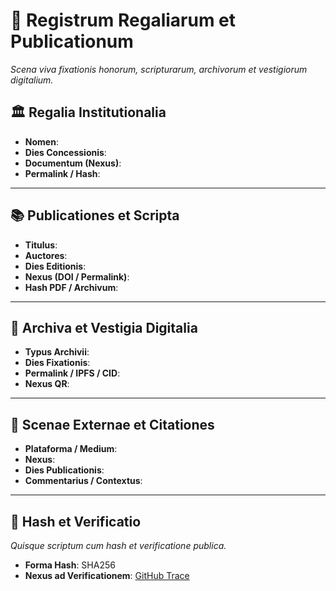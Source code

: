 # 📘 Registrum Regaliarum et Publicationum

_Scena viva fixationis honorum, scripturarum, archivorum et vestigiorum digitalium._

## 🏛️ Regalia Institutionalia

- **Nomen**:  
- **Dies Concessionis**:  
- **Documentum (Nexus)**:  
- **Permalink / Hash**:  

---

## 📚 Publicationes et Scripta

- **Titulus**:  
- **Auctores**:  
- **Dies Editionis**:  
- **Nexus (DOI / Permalink)**:  
- **Hash PDF / Archivum**:  

---

## 🧾 Archiva et Vestigia Digitalia

- **Typus Archivii**:  
- **Dies Fixationis**:  
- **Permalink / IPFS / CID**:  
- **Nexus QR**:  

---

## 🔗 Scenae Externae et Citationes

- **Plataforma / Medium**:  
- **Nexus**:  
- **Dies Publicationis**:  
- **Commentarius / Contextus**:  

---

## 🧮 Hash et Verificatio

_Quisque scriptum cum hash et verificatione publica._

- **Forma Hash**: SHA256  
- **Nexus ad Verificationem**: [GitHub Trace](https://github.com/...)  
